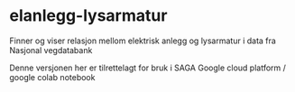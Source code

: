 # elanlegg-lysarmatur
Finner og viser relasjon mellom elektrisk anlegg og lysarmatur i data fra Nasjonal vegdatabank

Denne versjonen her er tilrettelagt for bruk i SAGA Google cloud platform / google colab notebook 
